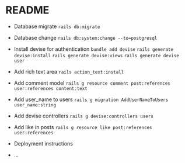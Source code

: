 # README

* Database migrate
`rails db:migrate`

* Database change
`rails db:system:change --to=postgresql`

* Install devise for authentication
`bundle add devise`
`rails generate devise:install`
`rails generate devise:views`
`rails generate devise user`

* Add rich text area
`rails action_text:install`

* Add comment model
`rails g resource comment post:references user:references content:text`

* Add user_name to users
`rails g migration AddUserNameToUsers user_name:string`

* Add devise controllers
`rails g devise:controllers users`

* Add like in posts
`rails g resource like post:references user:references`

* Deployment instructions

* ...

